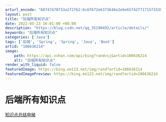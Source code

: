 ```yaml
---
arturl_encode: "68747470733a2f2f62:6c6f672e6373646e2e6e65742f71715f33383933393231352f:61727469636c652f64657461696c732f313036363336323134"
layout: post
title: "后端所有知识点"
date: 2022-05-23 16:01:00 +08:00
description: "https://blog.csdn.net/qq_35190492/article/details/"
keywords: "后端所有知识点"
categories: ['Java']
tags: ['后端', 'Spring', 'Spring', 'Java', 'Boot']
artid: "106636214"
image:
    path: https://api.vvhan.com/api/bing?rand=sj&artid=106636214
    alt: "后端所有知识点"
render_with_liquid: false
featuredImage: https://bing.ee123.net/img/rand?artid=106636214
featuredImagePreview: https://bing.ee123.net/img/rand?artid=106636214
---
```


# 后端所有知识点

[知识点总结电梯](https://blog.csdn.net/qq_35190492/article/details/105992063)